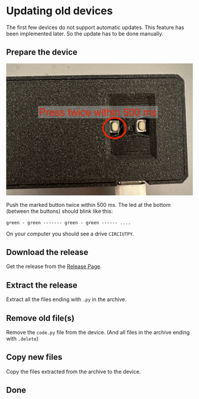 # Updating old devices

The first few devices do not support automatic updates.
This feature has been implemented later. So the update has to be done manually.

## Prepare the device

![prepare the device](images/update.jpeg)

Push the marked button twice within 500 ms. The led at the bottom (between the buttons) should blink like this:

```
green - green ------- green - green ------ ....

```

On your computer you should see a drive `CIRCIUTPY`.

## Download the release

Get the release from the [Release Page](https://github.com/mutenix-org/firmware-macroboard/releases/latest).

## Extract the release

Extract all the files ending with `.py` in the archive.

## Remove old file(s)

Remove the `code.py` file from the device. (And all files in the archive ending with `.delete`)

## Copy new files

Copy the files extracted from the archive to the device.

## Done
